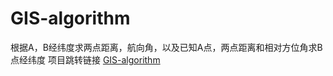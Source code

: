 # GIS-algorithm
根据A，B经纬度求两点距离，航向角，以及已知A点，两点距离和相对方位角求B点经纬度
项目跳转链接 [GIS-algorithm](https://gitee.com/wangxiaoxi-1/gis-algorithm)
